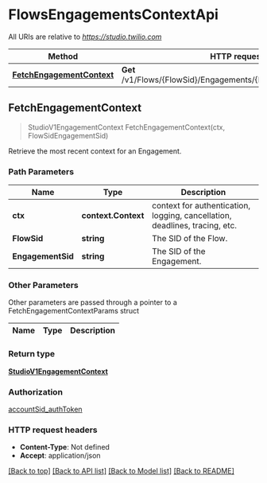 # FlowsEngagementsContextApi

All URIs are relative to *https://studio.twilio.com*

Method | HTTP request | Description
------------- | ------------- | -------------
[**FetchEngagementContext**](FlowsEngagementsContextApi.md#FetchEngagementContext) | **Get** /v1/Flows/{FlowSid}/Engagements/{EngagementSid}/Context | 



## FetchEngagementContext

> StudioV1EngagementContext FetchEngagementContext(ctx, FlowSidEngagementSid)



Retrieve the most recent context for an Engagement.

### Path Parameters


Name | Type | Description
------------- | ------------- | -------------
**ctx** | **context.Context** | context for authentication, logging, cancellation, deadlines, tracing, etc.
**FlowSid** | **string** | The SID of the Flow.
**EngagementSid** | **string** | The SID of the Engagement.

### Other Parameters

Other parameters are passed through a pointer to a FetchEngagementContextParams struct


Name | Type | Description
------------- | ------------- | -------------

### Return type

[**StudioV1EngagementContext**](StudioV1EngagementContext.md)

### Authorization

[accountSid_authToken](../README.md#accountSid_authToken)

### HTTP request headers

- **Content-Type**: Not defined
- **Accept**: application/json

[[Back to top]](#) [[Back to API list]](../README.md#documentation-for-api-endpoints)
[[Back to Model list]](../README.md#documentation-for-models)
[[Back to README]](../README.md)

